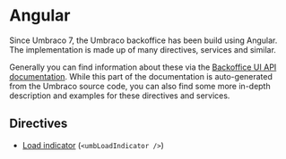 # Angular

Since Umbraco 7, the Umbraco backoffice has been build using Angular. The implementation is made up of many directives, services and similar.

Generally you can find information about these via the [Backoffice UI API documentation](/apidocs/v8/ui/). While this part of the documentation is auto-generated from the Umbraco source code, you can also find some more in-depth description and examples for these directives and services.

## Directives

- [Load indicator](Directives/umbLoadIndicator/) (`<umbLoadIndicator />`)
